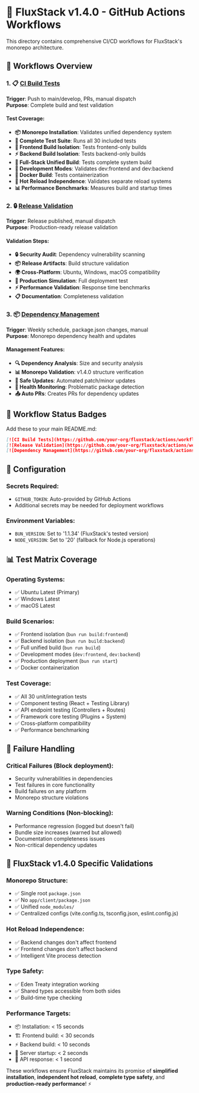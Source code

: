 # 🤖 FluxStack v1.4.0 - GitHub Actions Workflows

This directory contains comprehensive CI/CD workflows for FluxStack's monorepo architecture.

## 🚀 Workflows Overview

### 1. 📋 [CI Build Tests](.github/workflows/ci-build-tests.yml)
**Trigger**: Push to main/develop, PRs, manual dispatch  
**Purpose**: Complete build and test validation

#### Test Coverage:
- **📦 Monorepo Installation**: Validates unified dependency system
- **🧪 Complete Test Suite**: Runs all 30 included tests
- **🎨 Frontend Build Isolation**: Tests frontend-only builds
- **⚡ Backend Build Isolation**: Tests backend-only builds  
- **🚀 Full-Stack Unified Build**: Tests complete system build
- **🔧 Development Modes**: Validates dev:frontend and dev:backend
- **🐳 Docker Build**: Tests containerization
- **🔄 Hot Reload Independence**: Validates separate reload systems
- **📊 Performance Benchmarks**: Measures build and startup times

### 2. 🔒 [Release Validation](.github/workflows/release-validation.yml)
**Trigger**: Release published, manual dispatch  
**Purpose**: Production-ready release validation

#### Validation Steps:
- **🔒 Security Audit**: Dependency vulnerability scanning
- **📦 Release Artifacts**: Build structure validation
- **🌍 Cross-Platform**: Ubuntu, Windows, macOS compatibility
- **🚀 Production Simulation**: Full deployment test
- **⚡ Performance Validation**: Response time benchmarks
- **📋 Documentation**: Completeness validation

### 3. 📦 [Dependency Management](.github/workflows/dependency-management.yml)
**Trigger**: Weekly schedule, package.json changes, manual  
**Purpose**: Monorepo dependency health and updates

#### Management Features:
- **🔍 Dependency Analysis**: Size and security analysis
- **📊 Monorepo Validation**: v1.4.0 structure verification
- **🔄 Safe Updates**: Automated patch/minor updates
- **🏥 Health Monitoring**: Problematic package detection
- **📤 Auto PRs**: Creates PRs for dependency updates

## 🎯 Workflow Status Badges

Add these to your main README.md:

```markdown
[![CI Build Tests](https://github.com/your-org/fluxstack/actions/workflows/ci-build-tests.yml/badge.svg)](https://github.com/your-org/fluxstack/actions/workflows/ci-build-tests.yml)
[![Release Validation](https://github.com/your-org/fluxstack/actions/workflows/release-validation.yml/badge.svg)](https://github.com/your-org/fluxstack/actions/workflows/release-validation.yml)
[![Dependency Management](https://github.com/your-org/fluxstack/actions/workflows/dependency-management.yml/badge.svg)](https://github.com/your-org/fluxstack/actions/workflows/dependency-management.yml)
```

## 🔧 Configuration

### Secrets Required:
- `GITHUB_TOKEN`: Auto-provided by GitHub Actions
- Additional secrets may be needed for deployment workflows

### Environment Variables:
- `BUN_VERSION`: Set to '1.1.34' (FluxStack's tested version)
- `NODE_VERSION`: Set to '20' (fallback for Node.js operations)

## 📊 Test Matrix Coverage

### Operating Systems:
- ✅ Ubuntu Latest (Primary)
- ✅ Windows Latest 
- ✅ macOS Latest

### Build Scenarios:
- ✅ Frontend isolation (`bun run build:frontend`)
- ✅ Backend isolation (`bun run build:backend`)
- ✅ Full unified build (`bun run build`)
- ✅ Development modes (`dev:frontend`, `dev:backend`)
- ✅ Production deployment (`bun run start`)
- ✅ Docker containerization

### Test Coverage:
- ✅ All 30 unit/integration tests
- ✅ Component testing (React + Testing Library)
- ✅ API endpoint testing (Controllers + Routes)
- ✅ Framework core testing (Plugins + System)
- ✅ Cross-platform compatibility
- ✅ Performance benchmarking

## 🚨 Failure Handling

### Critical Failures (Block deployment):
- Security vulnerabilities in dependencies
- Test failures in core functionality
- Build failures on any platform
- Monorepo structure violations

### Warning Conditions (Non-blocking):
- Performance regression (logged but doesn't fail)
- Bundle size increases (warned but allowed)
- Documentation completeness issues
- Non-critical dependency updates

## 🎯 FluxStack v1.4.0 Specific Validations

### Monorepo Structure:
- ✅ Single root `package.json`
- ✅ No `app/client/package.json`
- ✅ Unified `node_modules/`
- ✅ Centralized configs (vite.config.ts, tsconfig.json, eslint.config.js)

### Hot Reload Independence:
- ✅ Backend changes don't affect frontend
- ✅ Frontend changes don't affect backend
- ✅ Intelligent Vite process detection

### Type Safety:
- ✅ Eden Treaty integration working
- ✅ Shared types accessible from both sides
- ✅ Build-time type checking

### Performance Targets:
- 📦 Installation: < 15 seconds
- 🏗️ Frontend build: < 30 seconds
- ⚡ Backend build: < 10 seconds
- 🚀 Server startup: < 2 seconds
- 🔄 API response: < 1 second

These workflows ensure FluxStack maintains its promise of **simplified installation**, **independent hot reload**, **complete type safety**, and **production-ready performance**! ⚡